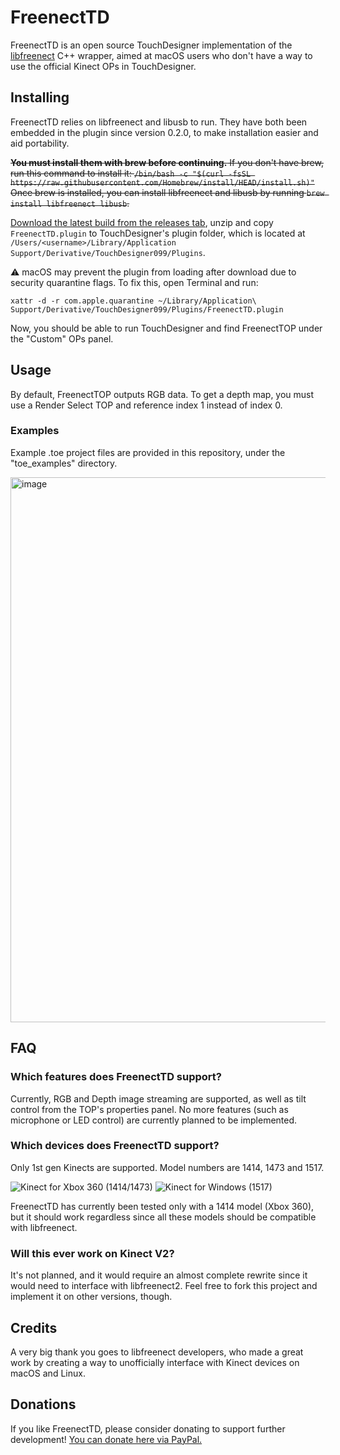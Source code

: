 # FreenectTD
FreenectTD is an open source TouchDesigner implementation of the [libfreenect](https://github.com/OpenKinect/libfreenect) C++ wrapper, aimed at macOS users who don't have a way to use the official Kinect OPs in TouchDesigner.

## Installing
FreenectTD relies on libfreenect and libusb to run. They have both been embedded in the plugin since version 0.2.0, to make installation easier and aid portability.

~~**You must install them with brew before continuing.**
If you don't have brew, run this command to install it:
`/bin/bash -c "$(curl -fsSL https://raw.githubusercontent.com/Homebrew/install/HEAD/install.sh)"`
Once brew is installed, you can install libfreenect and libusb by running `brew install libfreenect libusb`.~~

[Download the latest build from the releases tab](https://github.com/stosumarte/FreenectTD/releases/latest), unzip and copy `FreenectTD.plugin` to TouchDesigner's plugin folder, which is located at `/Users/<username>/Library/Application Support/Derivative/TouchDesigner099/Plugins`.

⚠️ macOS may prevent the plugin from loading after download due to security quarantine flags. To fix this, open Terminal and run:

`xattr -d -r com.apple.quarantine ~/Library/Application\ Support/Derivative/TouchDesigner099/Plugins/FreenectTD.plugin`


Now, you should be able to run TouchDesigner and find FreenectTOP under the "Custom" OPs panel.

## Usage
By default, FreenectTOP outputs RGB data. To get a depth map, you must use a Render Select TOP and reference index 1 instead of index 0.

### Examples
Example .toe project files are provided in this repository, under the "toe_examples" directory.

<img width="872" alt="image" src="https://github.com/user-attachments/assets/f23b02f7-640a-4a77-b22b-a8668c5dd161" />

## FAQ
### Which features does FreenectTD support?
Currently, RGB and Depth image streaming are supported, as well as tilt control from the TOP's properties panel. No more features (such as microphone or LED control) are currently planned to be implemented.

### Which devices does FreenectTD support?
Only 1st gen Kinects are supported. Model numbers are 1414, 1473 and 1517.

![Kinect for Xbox 360 (1414/1473)](https://github.com/user-attachments/assets/b2e3090d-9e72-45d2-9e9c-8439cfc2b3a8)
![Kinect for Windows (1517)](https://github.com/user-attachments/assets/cb58beb9-3e5e-49be-8a4a-f5074fd8f723)



FreenectTD has currently been tested only with a 1414 model (Xbox 360), but it should work regardless since all these models should be compatible with libfreenect.


### Will this ever work on Kinect V2?
It's not planned, and it would require an almost complete rewrite since it would need to interface with libfreenect2. 
Feel free to fork this project and implement it on other versions, though.

## Credits
A very big thank you goes to libfreenect developers, who made a great work by creating a way to unofficially interface with Kinect devices on macOS and Linux.

## Donations
If you like FreenectTD, please consider donating to support further development!
[You can donate here via PayPal.](https://www.paypal.com/donate/?hosted_button_id=PZXS4BCQJ9QMQ "You can donate here via PayPal.")
